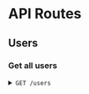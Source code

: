 # API Routes

## Users

### Get all users

<details>
 <summary><code>GET /users</code></summary>

#### Response

**Without filters**

`GET /users`

```json
[
	{
		"id": "userId",
		"profile": {
			"pic": ""
		},
		"status": {
			"friends": true,
			"sentRequest": false,
			"receivedRequest": false
		}
	},
	{
		"id": "userId",
		"profile": {
			"pic": ""
		},
		"status": {
			"friends": true,
			"sentRequest": false,
			"receivedRequest": false
		}
	}
]
```

**Optional filters**

- `id`: get user using user id

`GET /users?id=1234`

```json
{
	"id": "userId",
	"profile": {
		"pic": "",
		"name": "",
		"bio": ""
	},
	"status": {
		"friends": true,
		"sentRequest": false,
		"receivedRequest": false
	},
	"posts": [
		{
			"id": ""
		}
	]
}
```

- `resource`: get specific or all resource based on filter

  - `GET /users?id=1234&resource=all`
  - `GET /users?id=1234&resource=posts`
  - `GET /users?id=1234&resource=comments`
  - `GET /users?id=1234&resource=profile`
  - `GET /users?id=1234&resource=liked-posts`
  - `GET /users?id=1234&resource=friends`
  - `GET /users?id=1234&resource=sent-requests`
  - `GET /users?id=1234&resource=received-requests`
  - `GET /users?id=1234&resource=posts+comments` #TODO

</details>
